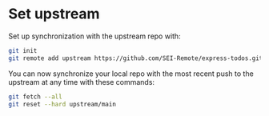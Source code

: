# Set upstream

Set up synchronization with the upstream repo with:

```sh
git init
git remote add upstream https://github.com/SEI-Remote/express-todos.git
```

You can now synchronize your local repo with the most recent push to the upstream at any time with these commands:

```sh
git fetch --all
git reset --hard upstream/main
```
